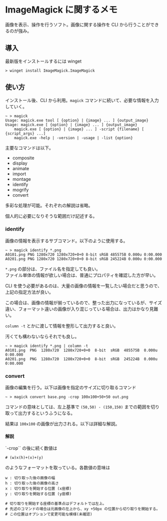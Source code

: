# ImageMagick に関するメモ

画像を表示、操作を行うソフト。画像に関する操作を CLI から行うことができるのが強み。

## 導入

最新版をインストールするには winget

    > winget install ImageMagick.ImageMagick

## 使い方

インストール後、CLI から利用。`magick` コマンドに続いて、必要な情報を入力していく。

    ~ > magick
    Usage: magick.exe tool [ {option} | {image} ... ] {output_image}
    Usage: magick.exe [ {option} | {image} ... ] {output_image}
        magick.exe [ {option} | {image} ... ] -script {filename} [ {script_args} ...]
        magick.exe -help | -version | -usage | -list {option}

主要なコマンドは以下。

* composite
* display
* animate
* import
* montage
* identify
* mogrify
* convert

多彩な処理が可能。それぞれの解説は省略。

個人的に必要になりそうな範囲だけ記述する。

### identify

画像の情報を表示するサブコマンド。以下のように使用する。

    ~ > magick identify *.png
    A0101.png PNG 1280x720 1280x720+0+0 8-bit sRGB 485575B 0.000u 0:00.000
    A0201.png PNG 1280x720 1280x720+0+0 8-bit sRGB 245224B 0.000u 0:00.000

`*.png` の部分は、ファイル名を指定しても良い。  
ファイル単体の情報が欲しい場合は、普通にプロパティを確認した方が早い。  

CLI を使う必要があるのは、大量の画像の情報を一覧したい場合だと思うので、上記の指定方法が良い。

この場合は、画像の情報が揃っているので、整った出力になっているが、サイズ違い、フォーマット違いの画像が入り混じっている場合は、出力はかなり見難い。

`column -t` とかに渡して情報を整形して出力すると良い。

汚くても構わないならそれでも良し。

    ~ > magick identify *.png | column -t
    A0101.png  PNG  1280x720  1280x720+0+0  8-bit  sRGB  485575B  0.000u  0:00.000
    A0201.png  PNG  1280x720  1280x720+0+0  8-bit  sRGB  245224B  0.000u  0:00.000

### convert

画像の編集を行う。以下は画像を指定のサイズに切り取るコマンド

    ~ > magick convert base.png -crop 100x100+50+50 out.png

コマンドの意味としては、左上基準で `(50,50) - (150,150)` までの範囲を切り取って出力するというふうになる。

結果は `100x100` の画像が出力される。以下は詳細な解説。

#### 解説

`-crop`` の後に続く数値は

    # (w)x(h)+(x)+(y)

のようなフォーマットを取っている。各数値の意味は

    w : 切り取った後の画像の幅
    h : 切り取った後の画像の高さ
    x : 切り取りを開始する位置 (x座標)
    y : 切り取りを開始する位置 (y座標)

    # 切り取りを開始する座標の基準点はデフォルトでは左上。
    # 先述のコマンドの場合は元画像の左上から、xy +50px の位置から切り取りを開始する。
    # この位置はオプションで変更可能な模様(未確認)
